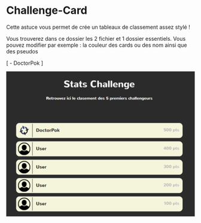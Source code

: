 # Challenge-Card

Cette astuce vous permet de crée un tableaux de classement assez stylé !

Vous trouverez dans ce dossier les 2 fichier et 1 dossier essentiels. Vous pouvez modifier par exemple : la couleur des cards ou des nom ainsi que des pseudos

[ - DoctorPok ]

<div align="center">
  <img src="https://github.com/DoctorPok42/Astuces-Web/blob/main/V1/IMG/Challenge-Card.PNG">
</div>
